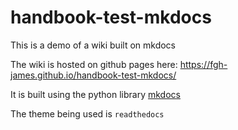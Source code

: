 # handbook-test-mkdocs

This is a demo of a wiki built on mkdocs

The wiki is hosted on github pages here: https://fgh-james.github.io/handbook-test-mkdocs/

It is built using the python library [mkdocs](https://www.mkdocs.org/)

The theme being used is `readthedocs`
